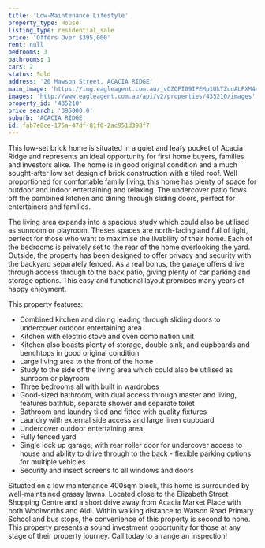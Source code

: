 ```yaml
---
title: 'Low-Maintenance Lifestyle'
property_type: House
listing_type: residential_sale
price: 'Offers Over $395,000'
rent: null
bedrooms: 3
bathrooms: 1
cars: 2
status: Sold
address: '20 Mawson Street, ACACIA RIDGE'
main_image: 'https://img.eagleagent.com.au/_vOZQPI09IPEMp1UkTZuuALPXM4=/1280x854/smart/https://s3-us-west-2.amazonaws.com/eagleagent-orig/images/6821753/127456626-image-M.jpg'
images: 'http://www.eagleagent.com.au/api/v2/properties/435210/images'
property_id: '435210'
price_search: '395000.0'
suburb: 'ACACIA RIDGE'
id: fab7e8ce-175a-47df-81f0-2ac951d398f7
---
```

This low-set brick home is situated in a quiet and leafy pocket of Acacia Ridge and represents an ideal opportunity for first home buyers, families and investors alike. The home is in good original condition and a much sought-after low set design of brick construction with a tiled roof. Well proportioned for comfortable family living, this home has plenty of space for outdoor and indoor entertaining and relaxing. The undercover patio flows off the combined kitchen and dining through sliding doors, perfect for entertainers and families.

The living area expands into a spacious study which could also be utilised as sunroom or playroom. Theses spaces are north-facing and full of light, perfect for those who want to maximise the livability of their home. Each of the bedrooms is privately set to the rear of the home overlooking the yard. Outside, the property has been designed to offer privacy and security with the backyard separately fenced. As a real bonus, the garage offers drive through access through to the back patio, giving plenty of car parking and storage options. This easy and functional layout promises many years of happy enjoyment.

This property features:

*  Combined kitchen and dining leading through sliding doors to undercover outdoor entertaining area
*  Kitchen with electric stove and oven combination unit
*  Kitchen also boasts plenty of storage, double sink, and cupboards and benchtops in good original condition
*  Large living area to the front of the home
*  Study to the side of the living area which could also be utilised as sunroom or playroom
*  Three bedrooms all with built in wardrobes
*  Good-sized bathroom, with dual access through master and living, features bathtub, separate shower and separate toilet
*  Bathroom and laundry tiled and fitted with quality fixtures
*  Laundry with external side access and large linen cupboard
*  Undercover outdoor entertaining area
*  Fully fenced yard
*  Single lock up garage, with rear roller door for undercover access to house and ability to drive through to the back - flexible parking options for multiple vehicles
*  Security and insect screens to all windows and doors

Situated on a low maintenance 400sqm block, this home is surrounded by well-maintained grassy lawns. Located close to the Elizabeth Street Shopping Centre and a short drive away from Acacia Market Place with both Woolworths and Aldi. Within walking distance to Watson Road Primary School and bus stops, the convenience of this property is second to none. This property presents a sound investment opportunity for those at any stage of their property journey. Call today to arrange an inspection!